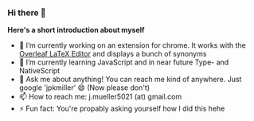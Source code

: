 ### Hi there 👋

**Here's a short introduction about myself**

- 🔭 I’m currently working on an extension for chrome. It works with the [Overleaf LaTeX Editor](https://overleaf.com) and displays a bunch of synonyms
- 🌱 I’m currently learning JavaScript and in near future Type- and NativeScript
- 💬 Ask me about anything! You can reach me kind of anywhere. Just google 'jpkmiller' 😄 (Now please don't)
- 📫 How to reach me: j.mueller5021 (at) gmail.com
- ⚡ Fun fact: You're propably asking yourself how I did this hehe
